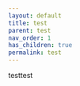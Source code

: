 ```yaml
---
layout: default
title: test
parent: test
nav_order: 1
has_children: true
permalink: test
---
```

testtest
